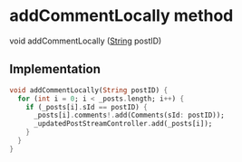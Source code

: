 


# addCommentLocally method








void addCommentLocally
([String](https://api.flutter.dev/flutter/dart-core/String-class.html) postID)








## Implementation

```dart
void addCommentLocally(String postID) {
  for (int i = 0; i < _posts.length; i++) {
    if (_posts[i].sId == postID) {
      _posts[i].comments!.add(Comments(sId: postID));
      _updatedPostStreamController.add(_posts[i]);
    }
  }
}
```







